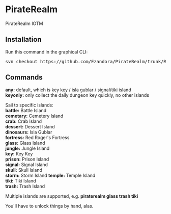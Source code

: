 PirateRealm
=====
PirateRealm IOTM



Installation
----------------
Run this command in the graphical CLI:
<pre>
svn checkout https://github.com/Ezandora/PirateRealm/trunk/Release/
</pre>



Commands
----------------
**any:** default, which is key key / isla gublar / signal/tiki island  
**keyonly:** only collect the daily dungeon key quickly, no other islands

Sail to specific islands:  
**battle:** Battle Island  
**cemetary:** Cemetery Island  
**crab:** Crab Island  
**dessert:** Dessert Island  
**dinosaurs:** Isla Gublar  
**fortress:** Red Roger's Fortress  
**glass:** Glass Island  
**jungle:** Jungle Island  
**key:** Key Key  
**prison:** Prison Island  
**signal:** Signal Island  
**skull:** Skull Island  
**storm:** Storm Island
**temple:** Temple Island  
**tiki:** Tiki Island  
**trash:** Trash Island  

Multiple islands are supported, e.g. **piraterealm glass trash tiki**

You'll have to unlock things by hand, alas.